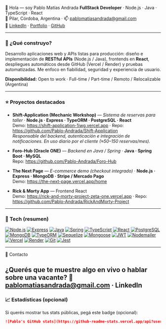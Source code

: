 
👋 Hola — soy Pablo Matías Andrada
**FullStack Developer** · Node.js · Java · TypeScript · React  
📍 Pilar, Córdoba, Argentina · 📫 pablomatiasandrada@gmail.com  
🔗 [LinkedIn](https://www.linkedin.com/in/pablo-matias-andrada/) · [Portfolio](https://pablo-andrada-portfolio.vercel.app) · [GitHub](https://github.com/Pablo-Andrada)

---

### 🚀 ¿Qué construyo?
Desarrollo aplicaciones web y APIs listas para producción: diseño e implementación de **RESTful APIs** (Node.js / Java), frontends en **React**, despliegues automáticos desde GitHub (Vercel / Render) y pruebas automatizadas. Me enfoco en fiabilidad, seguridad y experiencia de usuario.

**Disponibilidad:** Open to work · Full-time / Part-time / Remoto / Relocalizable (Argentina)

---

### ⭐ Proyectos destacados
- **Shift-Application (Mechanic Workshop)** — *Sistema de reservas para taller* · **Node.js · Express · TypeORM · PostgreSQL · React**  
  Demo: https://shift-application-1iwg.vercel.app · Repo: https://github.com/Pablo-Andrada/Shift-Application  
  _Responsable del backend, autenticación e integración de notificaciones. En uso diario por el cliente (≈50–150 reservas/mes)._

- **Foro-Hub (Oracle ONE)** — *Backend en Java / Spring* · **Java · Spring Boot · MySQL**  
  Repo: https://github.com/Pablo-Andrada/Foro-Hub

- **The Next Page** — *E-commerce demo (checkout integrado)* · **Node.js · Express · MongoDB · Stripe / Mercado Pago**  
  Demo: https://the-next-page.vercel.app/home

- **Rick & Morty App** — Frontend React  
  Demo: https://rick-and-morty-project-zeta-one.vercel.app · Repo: https://github.com/Pablo-Andrada/RickAndMorty-Project

---

### 🧰 Tech (resumen)
[![Node.js](https://img.shields.io/badge/Node.js-339933?logo=node.js&logoColor=white)](https://nodejs.org/)
[![Express](https://img.shields.io/badge/Express-000000?logo=express&logoColor=white)](https://expressjs.com/)
[![Java](https://img.shields.io/badge/Java-007396?logo=java&logoColor=white)](https://www.java.com/)
[![Spring](https://img.shields.io/badge/Spring-6DB33F?logo=spring&logoColor=white)](https://spring.io/)
[![TypeScript](https://img.shields.io/badge/TypeScript-3178C6?logo=typescript&logoColor=white)](https://www.typescriptlang.org/)
[![React](https://img.shields.io/badge/React-61DAFB?logo=react&logoColor=black)](https://reactjs.org/)
[![PostgreSQL](https://img.shields.io/badge/PostgreSQL-336791?logo=postgresql&logoColor=white)](https://www.postgresql.org/)
[![MongoDB](https://img.shields.io/badge/MongoDB-47A248?logo=mongodb&logoColor=white)](https://www.mongodb.com/)
[![TypeORM](https://img.shields.io/badge/TypeORM-2B74B8?logo=typeorm&logoColor=white)](https://typeorm.io/)
[![Sequelize](https://img.shields.io/badge/Sequelize-52B0E7?logo=sequelize&logoColor=white)](https://sequelize.org/)
[![Mongoose](https://img.shields.io/badge/Mongoose-BA1F2E?logo=mongoose&logoColor=white)](https://mongoosejs.com/)
[![JWT](https://img.shields.io/badge/JWT-333333?logo=jsonwebtokens&logoColor=white)](https://jwt.io/)
[![Nodemailer](https://img.shields.io/badge/Nodemailer-EA4335?logo=mailchimp&logoColor=white)](https://nodemailer.com/about/)
[![Vercel](https://img.shields.io/badge/Vercel-000000?logo=vercel&logoColor=white)](https://vercel.com/)
[![Render](https://img.shields.io/badge/Render-1E1E1E?logo=render&logoColor=white)](https://render.com/)
[![Git](https://img.shields.io/badge/Git-F05032?logo=git&logoColor=white)](https://git-scm.com/)
[![Jest](https://img.shields.io/badge/Jest-C21325?logo=jest&logoColor=white)](https://jestjs.io/)


---
🤝 Contacto

¿Querés que te muestre algo en vivo o hablar sobre una vacante?
📩 pablomatiasandrada@gmail.com
 · LinkedIn
---
### 📈 Estadísticas (opcional)
Si querés mostrar tus stats públicas, pegá este badge (opcional):

```md
![Pablo's GitHub stats](https://github-readme-stats.vercel.app/api?username=Pablo-Andrada&show_icons=true&theme=default)
